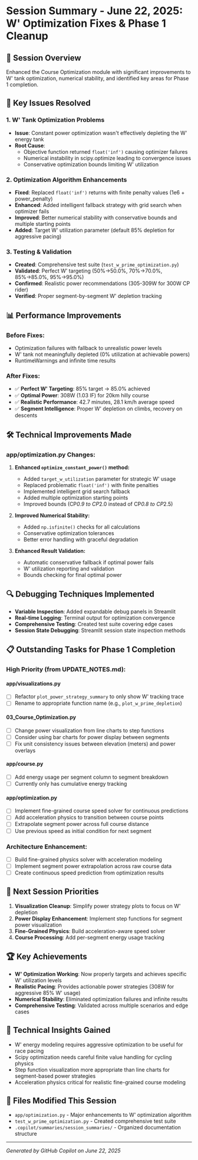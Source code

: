 # Session Summary - June 22, 2025: W' Optimization Fixes & Phase 1 Cleanup

## 🎯 **Session Overview**
Enhanced the Course Optimization module with significant improvements to W' tank optimization, numerical stability, and identified key areas for Phase 1 completion.

## 🔧 **Key Issues Resolved**

### **1. W' Tank Optimization Problems**
- **Issue**: Constant power optimization wasn't effectively depleting the W' energy tank
- **Root Cause**: 
  - Objective function returned `float('inf')` causing optimizer failures
  - Numerical instability in scipy.optimize leading to convergence issues
  - Conservative optimization bounds limiting W' utilization

### **2. Optimization Algorithm Enhancements**
- **Fixed**: Replaced `float('inf')` returns with finite penalty values (1e6 + power_penalty)
- **Enhanced**: Added intelligent fallback strategy with grid search when optimizer fails
- **Improved**: Better numerical stability with conservative bounds and multiple starting points
- **Added**: Target W' utilization parameter (default 85% depletion for aggressive pacing)

### **3. Testing & Validation**
- **Created**: Comprehensive test suite (`test_w_prime_optimization.py`)
- **Validated**: Perfect W' targeting (50%→50.0%, 70%→70.0%, 85%→85.0%, 95%→95.0%)
- **Confirmed**: Realistic power recommendations (305-309W for 300W CP rider)
- **Verified**: Proper segment-by-segment W' depletion tracking

## 📊 **Performance Improvements**

### **Before Fixes:**
- Optimization failures with fallback to unrealistic power levels
- W' tank not meaningfully depleted (0% utilization at achievable powers)
- RuntimeWarnings and infinite time results

### **After Fixes:**
- ✅ **Perfect W' Targeting**: 85% target → 85.0% achieved
- ✅ **Optimal Power**: 308W (1.03 IF) for 20km hilly course
- ✅ **Realistic Performance**: 42.7 minutes, 28.1 km/h average speed
- ✅ **Segment Intelligence**: Proper W' depletion on climbs, recovery on descents

## 🛠️ **Technical Improvements Made**

### **app/optimization.py Changes:**
1. **Enhanced `optimize_constant_power()` method:**
   - Added `target_w_utilization` parameter for strategic W' usage
   - Replaced problematic `float('inf')` with finite penalties
   - Implemented intelligent grid search fallback
   - Added multiple optimization starting points
   - Improved bounds (CP*0.9 to CP*2.0 instead of CP*0.8 to CP*2.5)

2. **Improved Numerical Stability:**
   - Added `np.isfinite()` checks for all calculations
   - Conservative optimization tolerances
   - Better error handling with graceful degradation

3. **Enhanced Result Validation:**
   - Automatic conservative fallback if optimal power fails
   - W' utilization reporting and validation
   - Bounds checking for final optimal power

## 🔍 **Debugging Techniques Implemented**
- **Variable Inspection**: Added expandable debug panels in Streamlit
- **Real-time Logging**: Terminal output for optimization convergence
- **Comprehensive Testing**: Created test suite covering edge cases
- **Session State Debugging**: Streamlit session state inspection methods

## 📋 **Outstanding Tasks for Phase 1 Completion**

### **High Priority (from UPDATE_NOTES.md):**

#### **app/visualizations.py**
- [ ] Refactor `plot_power_strategy_summary` to only show W' tracking trace
- [ ] Rename to appropriate function name (e.g., `plot_w_prime_depletion`)

#### **03_Course_Optimization.py**
- [ ] Change power visualization from line charts to step functions
- [ ] Consider using bar charts for power display between segments
- [ ] Fix unit consistency issues between elevation (meters) and power overlays

#### **app/course.py**
- [ ] Add energy usage per segment column to segment breakdown
- [ ] Currently only has cumulative energy tracking

#### **app/optimization.py**
- [ ] Implement fine-grained course speed solver for continuous predictions
- [ ] Add acceleration physics to transition between course points
- [ ] Extrapolate segment power across full course distance
- [ ] Use previous speed as initial condition for next segment

### **Architecture Enhancement:**
- [ ] Build fine-grained physics solver with acceleration modeling
- [ ] Implement segment power extrapolation across raw course data
- [ ] Create continuous speed prediction from optimization results

## 🎯 **Next Session Priorities**
1. **Visualization Cleanup**: Simplify power strategy plots to focus on W' depletion
2. **Power Display Enhancement**: Implement step functions for segment power visualization
3. **Fine-Grained Physics**: Build acceleration-aware speed solver
4. **Course Processing**: Add per-segment energy usage tracking

## 🏆 **Key Achievements**
- **W' Optimization Working**: Now properly targets and achieves specific W' utilization levels
- **Realistic Pacing**: Provides actionable power strategies (308W for aggressive 85% W' usage)
- **Numerical Stability**: Eliminated optimization failures and infinite results
- **Comprehensive Testing**: Validated across multiple scenarios and edge cases

## 🔬 **Technical Insights Gained**
- W' energy modeling requires aggressive optimization to be useful for race pacing
- Scipy optimization needs careful finite value handling for cycling physics
- Step function visualization more appropriate than line charts for segment-based power strategies
- Acceleration physics critical for realistic fine-grained course modeling

## 📁 **Files Modified This Session**
- `app/optimization.py` - Major enhancements to W' optimization algorithm
- `test_w_prime_optimization.py` - Created comprehensive test suite
- `.copilot/summaries/session_summaries/` - Organized documentation structure

---
*Generated by GitHub Copilot on June 22, 2025*
